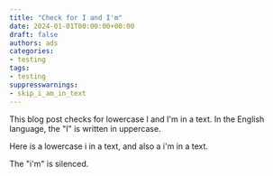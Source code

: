 ```yaml
---
title: "Check for I and I'm"
date: 2024-01-01T00:00:00+00:00
draft: false
authors: ads
categories:
- testing
tags:
- testing
suppresswarnings:
- skip_i_am_in_text
---
```


This blog post checks for lowercase I and I'm in a text. In the English language, the "I" is written in uppercase.

Here is a lowercase i in a text, and also a i'm in a text.

The "i'm" is silenced.
